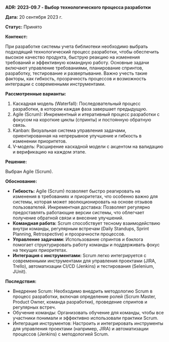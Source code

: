 **ADR: 2023-09.7 - Выбор технологического процесса разработки**

**Дата:** 20 сентября 2023 г.

**Статус:** Принято

**Контекст:**

При разработке системы учета библиотеки необходимо выбрать подходящий технологический процесс разработки, чтобы обеспечить высокое качество продукта, быструю реакцию на изменения требований и эффективную командную работу. Основные задачи включают управление требованиями, планирование спринтов, разработку, тестирование и развертывание. Важно учесть такие факторы, как гибкость, прозрачность процессов и возможность интеграции с современными инструментами.

**Рассмотренные варианты:**

1. Каскадная модель (Waterfall): Последовательный процесс разработки, в котором каждая фаза завершает предыдущую.
2. Agile (Scrum): Инкрементный и итеративный процесс разработки с фокусом на короткие циклы (спринты) и постоянную обратную связь.
3. Kanban: Визуальная система управления задачами, ориентированная на непрерывное улучшение и гибкость в изменении приоритетов.
4. V-модель: Расширение каскадной модели с акцентом на валидацию и верификацию на каждом этапе.

**Решение:**

Выбран Agile (Scrum).

**Обоснование:**

- **Гибкость:** Agile (Scrum) позволяет быстро реагировать на изменения в требованиях и приоритетах, что особенно важно для системы, которая может эволюционировать на основе отзывов пользователей.
Инкрементная доставка: Позволяет регулярно предоставлять работающие версии системы, что облегчает получение обратной связи и внесение улучшений.
- **Командная работа:** Scrum способствует тесному взаимодействию внутри команды, регулярным встречам (Daily Standups, Sprint Planning, Retrospective) и прозрачности процессов.
- **Управление задачами:** Использование спринтов и бэклога помогает структурировать работу команды и поддерживать фокус на текущих приоритетах.
- **Интеграция с инструментами:** Scrum легко интегрируется с современными инструментами для управления проектами (JIRA, Trello), автоматизации CI/CD (Jenkins) и тестирования (Selenium, JUnit).

**Последствия:**
- Внедрение Scrum: Необходимо внедрить методологию Scrum в процесс разработки, включая определение ролей (Scrum Master, Product Owner, команда разработки), проведение спринтов и регулярных встреч.
- Обучение команды: Организовать обучение для команды, чтобы все участники понимали и эффективно использовали практики Scrum.
- Интеграция инструментов: Настроить и интегрировать инструменты для управления проектами (например, JIRA) и автоматизации процессов (Jenkins) с методологией Scrum.